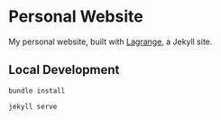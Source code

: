 # Personal Website
My personal website, built with [Lagrange](https://github.com/LeNPaul/Lagrange), a Jekyll site.

## Local Development
```
bundle install 
```

```
jekyll serve
```
